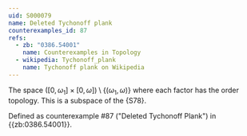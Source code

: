 ```yaml
---
uid: S000079
name: Deleted Tychonoff plank
counterexamples_id: 87
refs:
  - zb: "0386.54001"
    name: Counterexamples in Topology
  - wikipedia: Tychonoff_plank
    name: Tychonoff plank on Wikipedia
---
```

The space $([0,\omega_1] \times [0,\omega]) \setminus \{(\omega_1,\omega)\}$ where each factor has the order topology.  This is a subspace of the {S78}.

Defined as counterexample #87 ("Deleted Tychonoff Plank")
in {{zb:0386.54001}}.

